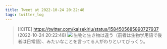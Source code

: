 ```yaml
---
title: Tweet at 2022-10-24 20:22:48
tags: twitter_log
---
```


> [!CITE] https://twitter.com/kaisekiriu/status/1584505685890727937 (2022-10-24 20:22:48)
> ![](https://twitter.com/kaisekiriu/status/1584505685890727937)
> 生物と生き物は違う（前者は生物学用語で後者は日常語）、みたいなことを言ってる人がわりといてびっくり。
